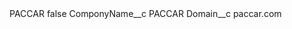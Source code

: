 <?xml version="1.0" encoding="UTF-8"?>
<CustomMetadata xmlns="http://soap.sforce.com/2006/04/metadata" xmlns:xsi="http://www.w3.org/2001/XMLSchema-instance" xmlns:xsd="http://www.w3.org/2001/XMLSchema">
    <label>PACCAR</label>
    <protected>false</protected>
    <values>
        <field>ComponyName__c</field>
        <value xsi:type="xsd:string">PACCAR</value>
    </values>
    <values>
        <field>Domain__c</field>
        <value xsi:type="xsd:string">paccar.com</value>
    </values>
</CustomMetadata>
